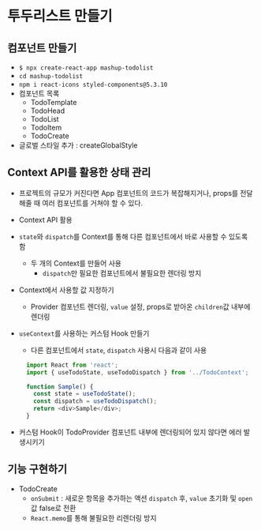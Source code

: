# 투두리스트 만들기

## 컴포넌트 만들기

- `$ npx create-react-app mashup-todolist`
- `cd mashup-todolist`
- `npm i react-icons styled-components@5.3.10`
- 컴포넌트 목록
  - TodoTemplate
  - TodoHead
  - TodoList
  - TodoItem
  - TodoCreate
- 글로벌 스타일 추가 : createGlobalStyle

## Context API를 활용한 상태 관리

- 프로젝트의 규모가 커진다면 App 컴포넌트의 코드가 복잡해지거나, props를 전달해줄 때 여러 컴포넌트를 거쳐야 할 수 있다.
- Context API 활용
- `state`와 `dispatch`를 Context를 통해 다른 컴포넌트에서 바로 사용할 수 있도록 함
  - 두 개의 Context를 만들어 사용
    - `dispatch`만 필요한 컴포넌트에서 불필요한 렌더링 방지
- Context에서 사용할 값 지정하기

  - Provider 컴포넌트 렌더링, `value` 설정, props로 받아온 `children`값 내부에 렌더링

- `useContext`를 사용하는 커스텀 Hook 만들기

  - 다른 컴포넌트에서 `state`, `dispatch` 사용시 다음과 같이 사용

  ```javaScript
    import React from 'react';
    import { useTodoState, useTodoDispatch } from '../TodoContext';

    function Sample() {
      const state = useTodoState();
      const dispatch = useTodoDispatch();
      return <div>Sample</div>;
    }
  ```

- 커스텀 Hook이 TodoProvider 컴포넌트 내부에 렌더링되어 있지 않다면 에러 발생시키기

## 기능 구현하기

- TodoCreate
  - `onSubmit` : 새로운 항목을 추가하는 액션 `dispatch` 후, `value` 초기화 및 `open` 값 false로 전환
  - `React.memo`를 통해 불필요한 리렌더링 방지
